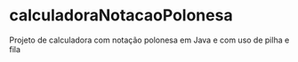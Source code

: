 # calculadoraNotacaoPolonesa
Projeto de calculadora com notação polonesa em Java e com uso de pilha e fila 
